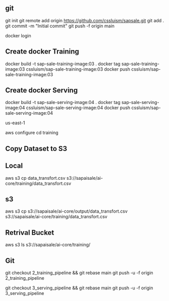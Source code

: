## git
git init
git remote add origin https://github.com/cssluism/sapsale.git
git add .
git commit -m "Initial commit"
git push -f origin main




docker login
## Create docker Training
docker build -t sap-sale-training-image:03 .
docker tag sap-sale-training-image:03 cssluism/sap-sale-training-image:03
docker push cssluism/sap-sale-training-image:03

## Create docker Serving
docker build -t sap-sale-serving-image:04 .
docker tag sap-sale-serving-image:04 cssluism/sap-sale-serving-image:04
docker push cssluism/sap-sale-serving-image:04


us-east-1


aws configure
cd training
## Copy Dataset to S3
## Local
aws s3 cp data_transfort.csv s3://sapaisale/ai-core/training/data_transfort.csv
## s3

aws s3 cp s3://sapaisale/ai-core/output/data_transfort.csv s3://sapaisale/ai-core/training/data_transfort.csv

## Retrival Bucket
aws s3 ls s3://sapaisale/ai-core/training/



## Git 
git checkout 2_training_pipeline && git rebase main
git push -u -f origin 2_training_pipeline


git checkout 3_serving_pipeline && git rebase main
git push -u -f origin 3_serving_pipeline
